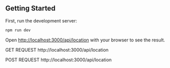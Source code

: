 

## Getting Started

First, run the development server:

```bash
npm run dev
```

Open [http://localhost:3000/api/location](http://localhost:3000/api/location) with your browser to see the result.

GET REQUEST
http://localhost:3000/api/location

POST REQUEST
http://localhost:3000/api/location